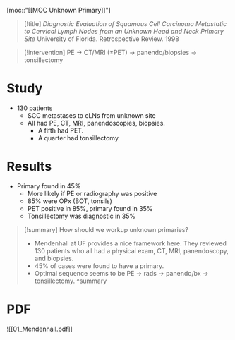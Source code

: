 [moc::"[[MOC Unknown Primary]]"]
>[!title]
> _Diagnostic Evaluation of Squamous Cell Carcinoma Metastatic to Cervical Lymph Nodes from an Unknown Head and Neck Primary Site_
> University of Florida. Retrospective Review. 1998

>[!intervention]
>  PE -> CT/MRI (±PET) -> panendo/biopsies -> tonsillectomy

# Study
- 130 patients 
	- SCC metastases to cLNs from unknown site
	- All had PE, CT, MRI, panendoscopies, biopsies.
		- A fifth had PET.
		- A quarter had tonsillectomy

# Results
- Primary found in 45%
	- More likely if PE or radiography was positive
	- 85% were OPx (BOT, tonsils)
	- PET positive in 85%, primary found in 35%
	- Tonsillectomy was diagnostic in 35%

>[!summary]
> How should we workup unknown primaries?
> - Mendenhall at UF provides a nice framework here. They reviewed 130 patients who all had a physical exam, CT, MRI, panendoscopy, and biopsies. 
> - 45% of cases were found to have a primary.
> - Optimal sequence seems to be PE -> rads -> panendo/bx -> tonsillectomy.
>^summary

# PDF

![[01_Mendenhall.pdf]]